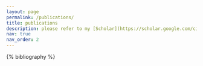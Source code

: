 ```yaml
---
layout: page
permalink: /publications/
title: publications
description: please refer to my [Scholar](https://scholar.google.com/citations?user=N3dCfEYAAAAJ) page for an up-to-date list of publications
nav: true
nav_order: 2
---
```


<!-- _pages/publications.md -->
<div class="publications">

{% bibliography %}

</div>
